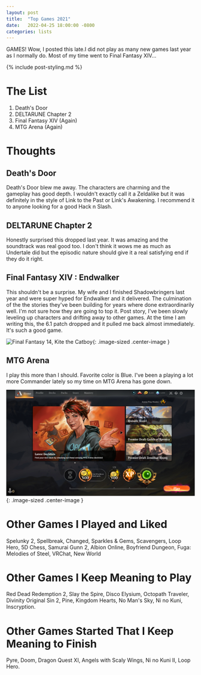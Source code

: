 ```yaml
---
layout: post
title:  "Top Games 2021"
date:   2022-04-25 18:00:00 -0800
categories: lists
---
```


GAMES! Wow, I posted this late.I did not play as many new games last year as I normally do. Most of my time went to Final Fantasy XIV...

{% include post-styling.md %}

# The List

1. Death's Door
1. DELTARUNE Chapter 2
1. Final Fantasy XIV (Again)
1. MTG Arena (Again)

# Thoughts

## Death's Door

Death's Door blew me away. The characters are charming and the gameplay has good depth. I wouldn't exactly call it a Zeldalike but it was definitely in the style of Link to the Past or Link's Awakening. I recommend it to anyone looking for a good Hack n Slash.

## DELTARUNE Chapter 2

Honestly surprised this dropped last year. It was amazing and the soundtrack was real good too. I don't think it wows me as much as Undertale did but the episodic nature should give it a real satisfying end if they do it right.

##  Final Fantasy XIV : Endwalker

This shouldn't be a surprise. My wife and I finished Shadowbringers last year and were super hyped for Endwalker and it delivered. The culmination of the the stories they've been building for years where done extraordinarily well. I'm not sure how they are going to top it. 
Post story, I've been slowly leveling up characters and drifting away to other games. At the time I am writing this, the 6.1 patch dropped and it pulled me back almost immediately. It's such a good game.

![Final Fantasy 14, Kite the Catboy](/assets/img/posts/top2020/ff14catboy.png){: .image-sized .center-image } 


## MTG Arena

I play this more than I should. Favorite color is Blue. I've been a playing a lot more Commander lately so my time on MTG Arena has gone down.

![Mtg Arena](/assets/img/posts/top2020/mtgarena.PNG){: .image-sized .center-image } 


# Other Games I Played and Liked
Spelunky 2, Spellbreak, Changed, Sparkles & Gems, Scavengers, Loop Hero, 5D Chess, Samurai Gunn 2, Albion Online, Boyfriend Dungeon, Fuga: Melodies of Steel, VRChat, New World

# Other Games I Keep Meaning to Play
 Red Dead Redemption 2, Slay the Spire, Disco Elysium, Octopath Traveler, 
 Divinity Original Sin 2, Pine, Kingdom Hearts, No Man's Sky, Ni no Kuni, Inscryption.

# Other Games Started That I Keep Meaning to Finish
Pyre, Doom, Dragon Quest XI, Angels with Scaly Wings, Ni no Kuni II, Loop Hero.
